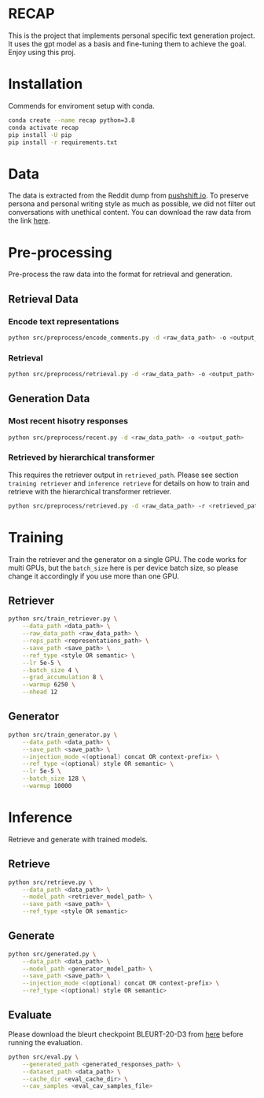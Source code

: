 # RECAP

This is the project that implements personal specific text generation project.
It uses the gpt model as a basis and fine-tuning them to achieve the goal.
Enjoy using this proj.
# Installation

Commends for enviroment setup with conda.
```bash
conda create --name recap python=3.8
conda activate recap
pip install -U pip
pip install -r requirements.txt

```

# Data

The data is extracted from the Reddit dump from [pushshift.io](https://pushshift.io/). To preserve persona and personal writing style as much as possible, we did not filter out conversations with unethical content. You can download the raw data from the link [here](https://drive.google.com/file/d/1YC43Pqn15E7IIb90hjtauqRbwCOqAi3x/view?usp=sharing).

# Pre-processing

Pre-process the raw data into the format for retrieval and generation.

## Retrieval Data

### Encode text representations

```bash
python src/preprocess/encode_comments.py -d <raw_data_path> -o <output_path>
```

### Retrieval

```bash
python src/preprocess/retrieval.py -d <raw_data_path> -o <output_path>
```

## Generation Data

### Most recent hisotry responses

```bash
python src/preprocess/recent.py -d <raw_data_path> -o <output_path>
```

### Retrieved by hierarchical transformer

This requires the retriever output in `retrieved_path`. Please see section `training retriever` and `inference retrieve` for details on how to train and retrieve with the hierarchical transformer retriever.
```bash
python src/preprocess/retrieved.py -d <raw_data_path> -r <retrieved_path> -o <output_path>
```

# Training 

Train the retriever and the generator on a single GPU. The code works for multi GPUs, but the `batch_size` here is per device batch size, so please change it accordingly if you use more than one GPU.

## Retriever

```bash
python src/train_retriever.py \
    --data_path <data_path> \
    --raw_data_path <raw_data_path> \
    --reps_path <representations_path> \
    --save_path <save_path> \
    --ref_type <style OR semantic> \
    --lr 5e-5 \
    --batch_size 4 \
    --grad_accumulation 8 \
    --warmup 6250 \
    --nhead 12
```

## Generator

```bash
python src/train_generator.py \
    --data_path <data_path> \
    --save_path <save_path> \
    --injection_mode <(optional) concat OR context-prefix> \
    --ref_type <(optional) style OR semantic> \
    --lr 5e-5 \
    --batch_size 128 \
    --warmup 10000
```

# Inference

Retrieve and generate with trained models.

## Retrieve

```bash
python src/retrieve.py \
    --data_path <data_path> \
    --model_path <retriever_model_path> \
    --save_path <save_path> \
    --ref_type <style OR semantic>
```

## Generate

```bash
python src/generated.py \
    --data_path <data_path> \
    --model_path <generator_model_path> \
    --save_path <save_path> \
    --injection_mode <(optional) concat OR context-prefix> \
    --ref_type <(optional) style OR semantic>
```

## Evaluate

Please download the bleurt checkpoint BLEURT-20-D3 from [here](https://github.com/google-research/bleurt) before running the evaluation.

```bash
python src/eval.py \
    --generated_path <generated_responses_path> \
    --dataset_path <data_path> \
    --cache_dir <eval_cache_dir> \
    --cav_samples <eval_cav_samples_file>
```

